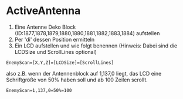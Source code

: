 # ActiveAntenna

1. Eine Antenne Deko Block (ID:1877,1878,1879,1880,1880,1881,1882,1883,1884) aufstellen
1. Per 'di' dessen Position ermitteln
1. Ein LCD aufstellen und wie folgt benennen (Hinweis: Dabei sind die LCDSize und ScrollLines optional)
```
EnemyScan=[X,Y,Z]=[LCDSize]=[ScrollLines]
```
also z.B.
wenn der Antennenblock auf 1,137,0 liegt, das LCD eine Schriftgröße von 50% haben soll und ab 100 Zeilen scrollt.
```
EnemyScan=1,137,0=50%=100
```

